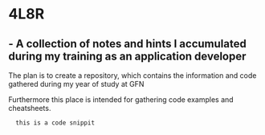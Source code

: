 # 4L8R 
## - A collection of notes and hints I accumulated during my training as an application developer


The plan is to create a repository, which contains the information and code gathered during my year of study at GFN 

Furthermore this place is intended for gathering code examples and cheatsheets. 


```python=1
  this is a code snippit
```
